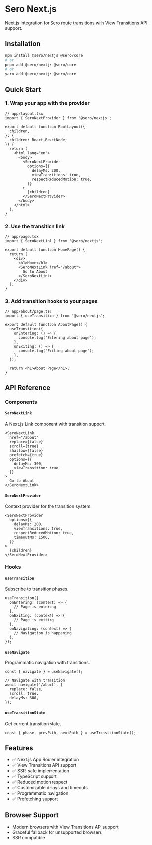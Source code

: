 # Sero Next.js

Next.js integration for Sero route transitions with View Transitions API support.

## Installation

```bash
npm install @sero/nextjs @sero/core
# or
pnpm add @sero/nextjs @sero/core
# or  
yarn add @sero/nextjs @sero/core
```

## Quick Start

### 1. Wrap your app with the provider

```tsx
// app/layout.tsx
import { SeroNextProvider } from '@sero/nextjs';

export default function RootLayout({
  children,
}: {
  children: React.ReactNode;
}) {
  return (
    <html lang="en">
      <body>
        <SeroNextProvider
          options={{
            delayMs: 200,
            viewTransitions: true,
            respectReducedMotion: true,
          }}
        >
          {children}
        </SeroNextProvider>
      </body>
    </html>
  );
}
```

### 2. Use the transition link

```tsx
// app/page.tsx
import { SeroNextLink } from '@sero/nextjs';

export default function HomePage() {
  return (
    <div>
      <h1>Home</h1>
      <SeroNextLink href="/about">
        Go to About
      </SeroNextLink>
    </div>
  );
}
```

### 3. Add transition hooks to your pages

```tsx
// app/about/page.tsx
import { useTransition } from '@sero/nextjs';

export default function AboutPage() {
  useTransition({
    onEntering: () => {
      console.log('Entering about page');
    },
    onExiting: () => {
      console.log('Exiting about page');
    },
  });

  return <h1>About Page</h1>;
}
```

## API Reference

### Components

#### `SeroNextLink`

A Next.js Link component with transition support.

```tsx
<SeroNextLink
  href="/about"
  replace={false}
  scroll={true}
  shallow={false}
  prefetch={true}
  options={{
    delayMs: 300,
    viewTransition: true,
  }}
>
  Go to About
</SeroNextLink>
```

#### `SeroNextProvider`

Context provider for the transition system.

```tsx
<SeroNextProvider
  options={{
    delayMs: 200,
    viewTransitions: true,
    respectReducedMotion: true,
    timeoutMs: 1500,
  }}
>
  {children}
</SeroNextProvider>
```

### Hooks

#### `useTransition`

Subscribe to transition phases.

```tsx
useTransition({
  onEntering: (context) => {
    // Page is entering
  },
  onExiting: (context) => {
    // Page is exiting
  },
  onNavigating: (context) => {
    // Navigation is happening
  },
});
```

#### `useNavigate`

Programmatic navigation with transitions.

```tsx
const { navigate } = useNavigate();

// Navigate with transition
await navigate('/about', {
  replace: false,
  scroll: true,
  delayMs: 300,
});
```

#### `useTransitionState`

Get current transition state.

```tsx
const { phase, prevPath, nextPath } = useTransitionState();
```

## Features

- ✅ Next.js App Router integration
- ✅ View Transitions API support
- ✅ SSR-safe implementation
- ✅ TypeScript support
- ✅ Reduced motion respect
- ✅ Customizable delays and timeouts
- ✅ Programmatic navigation
- ✅ Prefetching support

## Browser Support

- Modern browsers with View Transitions API support
- Graceful fallback for unsupported browsers
- SSR compatible
